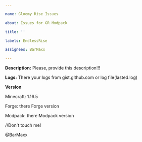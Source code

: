 ```yaml
---

name: Gloomy Rise Issues

about: Issues for GR Modpack

title: ''

labels: EndlessRise

assignees: BarMaxx

---
```


**Description:** Please, provide this description!!!

**Logs:** There your logs from gist.github.com or log file(lasted.log)

**Version**

Minecraft: 1.16.5

Forge: there Forge version

Modpack: there Modpack version

//Don't touch me!

@BarMaxx
